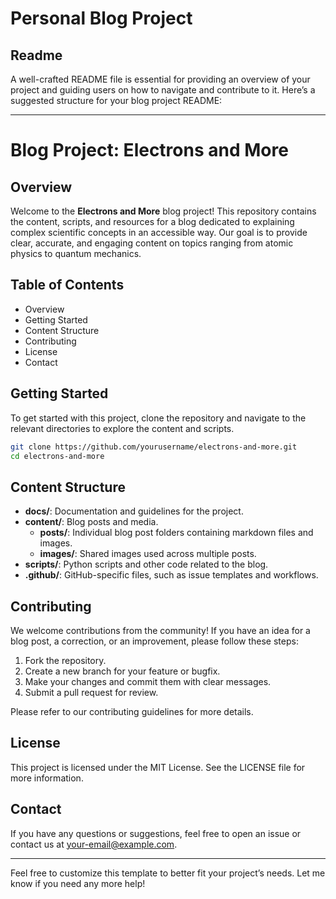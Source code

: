
# Personal Blog Project

## Readme

A well-crafted README file is essential for providing an overview of your project and guiding users on how to navigate and contribute to it. Here’s a suggested structure for your blog project README:

---

# Blog Project: Electrons and More

## Overview

Welcome to the **Electrons and More** blog project! This repository contains the content, scripts, and resources for a blog dedicated to explaining complex scientific concepts in an accessible way. Our goal is to provide clear, accurate, and engaging content on topics ranging from atomic physics to quantum mechanics.

## Table of Contents

- Overview
- Getting Started
- Content Structure
- Contributing
- License
- Contact

## Getting Started

To get started with this project, clone the repository and navigate to the relevant directories to explore the content and scripts.

```bash
git clone https://github.com/yourusername/electrons-and-more.git
cd electrons-and-more
```

## Content Structure

- **docs/**: Documentation and guidelines for the project.
- **content/**: Blog posts and media.
    - **posts/**: Individual blog post folders containing markdown files and images.
    - **images/**: Shared images used across multiple posts.
- **scripts/**: Python scripts and other code related to the blog.
- **.github/**: GitHub-specific files, such as issue templates and workflows.

## Contributing

We welcome contributions from the community! If you have an idea for a blog post, a correction, or an improvement, please follow these steps:

1. Fork the repository.
2. Create a new branch for your feature or bugfix.
3. Make your changes and commit them with clear messages.
4. Submit a pull request for review.

Please refer to our contributing guidelines for more details.

## License

This project is licensed under the MIT License. See the LICENSE file for more information.

## Contact

If you have any questions or suggestions, feel free to open an issue or contact us at your-email@example.com.

---

Feel free to customize this template to better fit your project’s needs. Let me know if you need any more help!